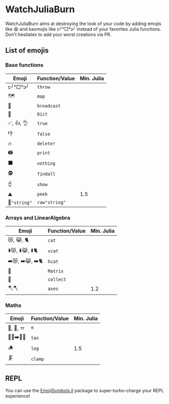 # WatchJuliaBurn

WatchJuliaBurn aims at destroying the look of your code by adding emojis like :smile: and kaomojis like c╯°□°ↄ╯ instead of your favorites Julia functions.
Don't hesitates to add your worst creations via PR.

## List of emojis

### Base functions
| Emoji | Function/Value | Min. Julia |
| --- | --- | --- | 
| c╯°□°ↄ╯ | `throw` | |
| 🗺 | `map` | | 
| 📡 | `broadcast` | |
| 📖 | `Dict` | |
|  ✅, 👍, 👌 | `true` | |
|  👎 | `false` | |
| 🔥 | `delete!` | |
| 🖨️ | `print` | |
| ⬛  | `nothing` | |
| 🕵️ | `findall` | |
| ☝️ | `show` | |
| ⛰️ | `peek` | 1.5 |
| 🥩`"string"` | `raw"string"` | |

### Arrays and LinearAlgebra

| Emoji | Function/Value | Min. Julia |
| --- | --- | -- |
| 😻, 😹, 🐈 | `cat` | |
| ⬇️😻, ⬇️😹, ⬇️🐈 | `vcat` | |
| ➡️😻, ➡️😹, ➡️🐈 | `hcat` | |
| 🔢 | `Matrix` | |
| 🧺 | `collect` | |
| 🪓🪓 | `axes` | 1.2 |

### Maths

| Emoji | Function/Value | Min. Julia |
| --- | --- | --- |
| 🥧, 🍰, ㅠ | `π` | |
| 🧑🏻➡️🧑🏽 | `tan` | |
| 🪵 | `log` | 1.5 |
| 🗜️ | `clamp` | |

## REPL

You can use the [EmojiSymbols.jl](https://github.com/wookay/EmojiSymbols.jl) package to super-turbo-charge your REPL experience!
